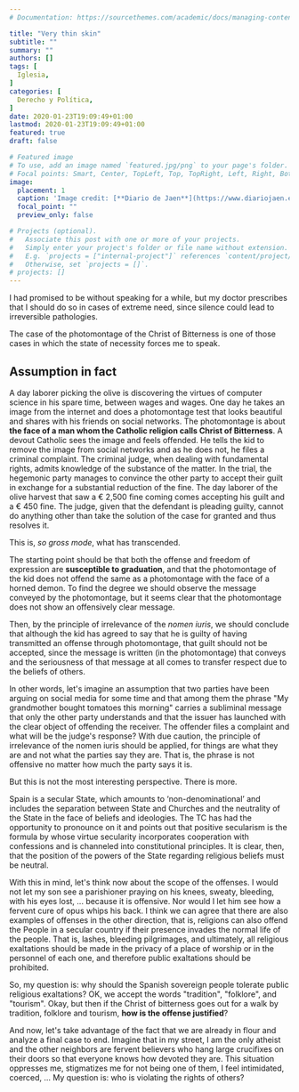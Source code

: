 ```yaml
---
# Documentation: https://sourcethemes.com/academic/docs/managing-content/

title: "Very thin skin"
subtitle: ""
summary: ""
authors: []
tags: [
  Iglesia,
]
categories: [
  Derecho y Política,
]
date: 2020-01-23T19:09:49+01:00
lastmod: 2020-01-23T19:09:49+01:00
featured: true
draft: false

# Featured image
# To use, add an image named `featured.jpg/png` to your page's folder.
# Focal points: Smart, Center, TopLeft, Top, TopRight, Left, Right, BottomLeft, Bottom, BottomRight.
image:
  placement: 1
  caption: 'Image credit: [**Diario de Jaen**](https://www.diariojaen.es/)'
  focal_point: ""
  preview_only: false

# Projects (optional).
#   Associate this post with one or more of your projects.
#   Simply enter your project's folder or file name without extension.
#   E.g. `projects = ["internal-project"]` references `content/project/deep-learning/index.md`.
#   Otherwise, set `projects = []`.
# projects: []
---
```


I had promised to be without speaking for a while, but my doctor prescribes that I should do so in cases of extreme need, since silence could lead to irreversible pathologies.

The case of the photomontage of the Christ of Bitterness is one of those cases in which the state of necessity forces me to speak.

## Assumption in fact

A day laborer picking the olive is discovering the virtues of computer science in his spare time, between wages and wages. One day he takes an image from the internet and does a photomontage test that looks beautiful and shares with his friends on social networks. The photomontage is about **the face of a man whom the Catholic religion calls Christ of Bitterness**. A devout Catholic sees the image and feels offended. He tells the kid to remove the image from social networks and as he does not, he files a criminal complaint. The criminal judge, when dealing with fundamental rights, admits knowledge of the substance of the matter. In the trial, the hegemonic party manages to convince the other party to accept their guilt in exchange for a substantial reduction of the fine. The day laborer of the olive harvest that saw a € 2,500 fine coming comes accepting his guilt and a € 450 fine. The judge, given that the defendant is pleading guilty, cannot do anything other than take the solution of the case for granted and thus resolves it.

This is, _so gross mode_, what has transcended.

The starting point should be that both the offense and freedom of expression are **susceptible to graduation**, and that the photomontage of the kid does not offend the same as a photomontage with the face of a horned demon. To find the degree we should observe the message conveyed by the photomontage, but it seems clear that the photomontage does not show an offensively clear message.

Then, by the principle of irrelevance of the _nomen iuris_, we should conclude that although the kid has agreed to say that he is guilty of having transmitted an offense through photomontage, that guilt should not be accepted, since the message is written (in the photomontage) that conveys and the seriousness of that message at all comes to transfer respect due to the beliefs of others.

In other words, let's imagine an assumption that two parties have been arguing on social media for some time and that among them the phrase "My grandmother bought tomatoes this morning" carries a subliminal message that only the other party understands and that the issuer has launched with the clear object of offending the receiver. The offender files a complaint and what will be the judge's response? With due caution, the principle of irrelevance of the nomen iuris should be applied, for things are what they are and not what the parties say they are. That is, the phrase is not offensive no matter how much the party says it is.

But this is not the most interesting perspective. There is more.

Spain is a secular State, which amounts to ‘non-denominational’ and includes the separation between State and Churches and the neutrality of the State in the face of beliefs and ideologies. The TC has had the opportunity to pronounce on it and points out that positive secularism is the formula by whose virtue secularity incorporates cooperation with confessions and is channeled into constitutional principles. It is clear, then, that the position of the powers of the State regarding religious beliefs must be neutral.

With this in mind, let's think now about the scope of the offenses. I would not let my son see a parishioner praying on his knees, sweaty, bleeding, with his eyes lost, ... because it is offensive. Nor would I let him see how a fervent cure of opus whips his back. I think we can agree that there are also examples of offenses in the other direction, that is, religions can also offend the People in a secular country if their presence invades the normal life of the people. That is, lashes, bleeding pilgrimages, and ultimately, all religious exaltations should be made in the privacy of a place of worship or in the personnel of each one, and therefore public exaltations should be prohibited.

So, my question is: why should the Spanish sovereign people tolerate public religious exaltations? OK, we accept the words "tradition", "folklore", and "tourism". Okay, but then if the Christ of bitterness goes out for a walk by tradition, folklore and tourism, **how is the offense justified**?

And now, let's take advantage of the fact that we are already in flour and analyze a final case to end. Imagine that in my street, I am the only atheist and the other neighbors are fervent believers who hang large crucifixes on their doors so that everyone knows how devoted they are. This situation oppresses me, stigmatizes me for not being one of them, I feel intimidated, coerced, ... My question is: who is violating the rights of others?
